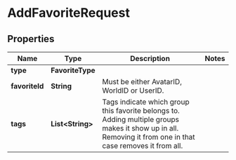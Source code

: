 

# AddFavoriteRequest


## Properties

| Name | Type | Description | Notes |
|------------ | ------------- | ------------- | -------------|
|**type** | **FavoriteType** |  |  |
|**favoriteId** | **String** | Must be either AvatarID, WorldID or UserID. |  |
|**tags** | **List&lt;String&gt;** | Tags indicate which group this favorite belongs to. Adding multiple groups makes it show up in all. Removing it from one in that case removes it from all. |  |



